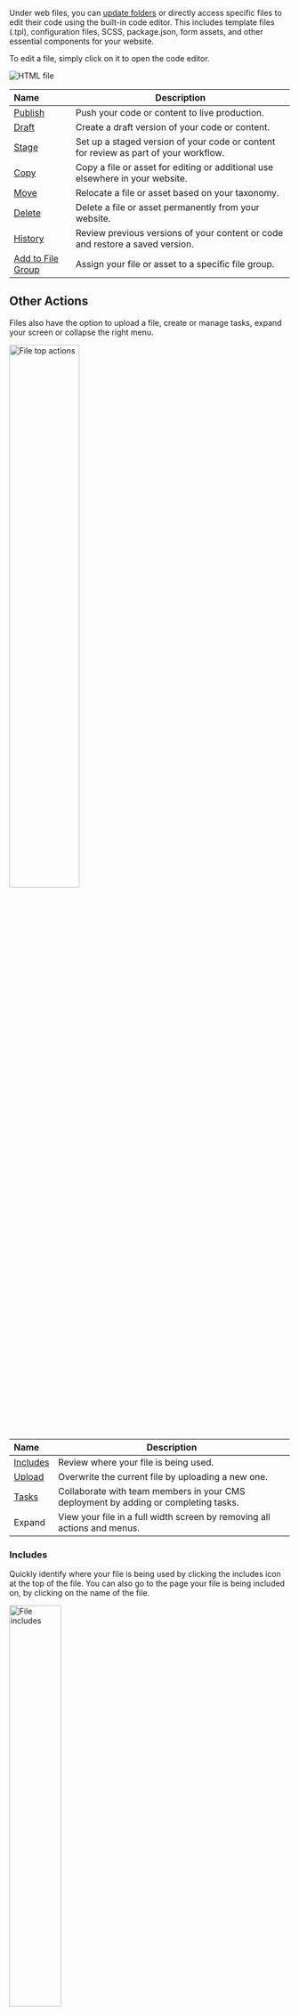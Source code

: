 Under web files, you can [update folders](/workspace/websites/folder/update-folder/) or directly access specific files to edit their code using the built-in code editor. This includes template files (.tpl), configuration files, SCSS, package.json, form assets, and other essential components for your website. 

To edit a file, simply click on it to open the code editor.

<p><img src="/static/images/files/html-file.jpg" alt="HTML file"></p>

**Name** | **Description**
:--- | ---
[Publish](/workspace/websites/files/publish) | Push your code or content to live production. 
[Draft](/workspace/websites/files/draft) | Create a draft version of your code or content.
[Stage](/workspace/websites/files/stage) | Set up a staged version of your code or content for review as part of your workflow. 
[Copy](/workspace/websites/files/copy) | Copy a file or asset for editing or additional use elsewhere in your website. 
[Move](/workspace/websites/files/move) | Relocate a file or asset based on your taxonomy.
[Delete](/workspace/websites/files/delete) | Delete a file or asset permanently from your website.
[History](/workspace/websites/files/history) | Review previous versions of your content or code and restore a saved version.
[Add to File Group](/workspace/websites/files/add-to-file-group) | Assign your file or asset to a specific file group.

## Other Actions

Files also have the option to upload a file, create or manage tasks, expand your screen or collapse the right menu.

<p><img src="/static/images/files/file-top-actions.jpg" alt="File top actions" style="width: 50%;"></p>

**Name** | **Description**
:--- | ---
[Includes](#includes) | Review where your file is being used. 
[Upload](#upload) | Overwrite the current file by uploading a new one. 
[Tasks](#tasks) | Collaborate with team members in your CMS deployment by adding or completing tasks.
Expand | View your file in a full width screen by removing all actions and menus.

### Includes

Quickly identify where your file is being used by clicking the includes icon at the top of the file. You can also go to the page your file is being included on, by clicking on the name of the file.

<p><img src="/static/images/files/includes.jpg" alt="File includes" style="width: 43%;"></p>

### Upload Files

By clicking the folder icon in the upper right corner, you can overwrite your current file, by dragging and dropping them via your browser. 

<p><img src="/static/images/files/overwrite-file.jpg" alt="File overwrite" style="width: 43%;"></p>

**Name** | **Description**
:--- | ---
[Upload](/workspace/documents/document/upload/) | Publish your file to your web files.
Upload + Stage | Send your file into a pre-staged status. 
Upload + Save | Send your file and automatically save your code or content, but it will not publish it live.

### Tasks

Collaborate with team members by creating, assigning and viewing tasks, sending messages, and managing your task status and details. 

<p><img src="/static/images/websites/file-task.jpg" alt="File task" style="width: 43%;"></p>

## Add a file to a page

To insert your file into your page, [follow these simple steps](/tutorials/cms/file-to-page/).